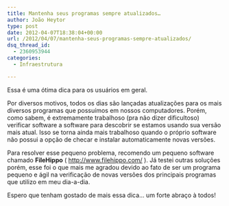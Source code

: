 ```yaml
---
title: Mantenha seus programas sempre atualizados…
author: João Heytor
type: post
date: 2012-04-07T18:38:04+00:00
url: /2012/04/07/mantenha-seus-programas-sempre-atualizados/
dsq_thread_id:
  - 2360953944
categories:
  - Infraestrutura

---
```

Essa é uma ótima dica para os usuários em geral.

Por diversos motivos, todos os dias são lançadas atualizações para os mais diversos programas que possuímos em nossos computadores. Porém, como sabem, é extremamente trabalhoso (pra não dizer dificultoso) verificar software a software para descobrir se estamos usando sua versão mais atual. Isso se torna ainda mais trabalhoso quando o próprio software não possui a opção de checar e instalar automaticamente novas versões.

Para resolver esse pequeno problema, recomendo um pequeno software chamado **FileHippo** ( <a href="http://www.filehippo.com/" target="_blank">http://www.filehippo.com/</a> ). Já testei outras soluções porém, esse foi o que mais me agradou devido ao fato de ser um programa pequeno e ágil na verificação de novas versões dos principais programas que utilizo em meu dia-a-dia.

Espero que tenham gostado de mais essa dica&#8230; um forte abraço à todos!